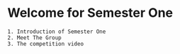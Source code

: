 # Welcome for Semester One
    1. Introduction of Semester One
    2. Meet The Group
    3. The competition video